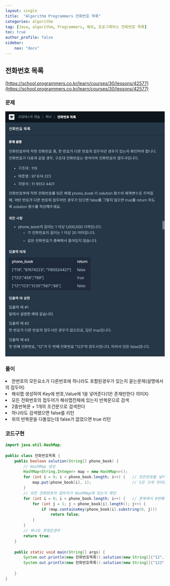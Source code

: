 ```yaml
---
layout: single
title:  "Algorithm Programmers 전화번호 목록"
categories: algorithm
tag: [Java, algorithm, Programmers, 해쉬, 프로그래머스 전화번호 목록]
toc: true
author_profile: false
sidebar:
    nav: "docs"
---
```

## 전화번호 목록
[https://school.programmers.co.kr/learn/courses/30/lessons/42577](https://school.programmers.co.kr/learn/courses/30/lessons/42577)

### 문제
![전화번호 목록](/assets/img/Programmers42577.jpg)

### 풀이
<li>한번호의 모든요소가 다른번호에 하나라도 포함된경우가 있는지 묻는문제(설명에서의 접두어)</li>
<li>해쉬맵 생성하여 Key에 번호,Value에 1을 넣어준다(1은 존재만한다 의미X)</li>
<li>모든 전화번호의 접두어가 해쉬맵전체에 있는지 반복문으로 검색</li>
<li>2중반복문 + 1개의 조건문으로 검색한다</li>
<li>하나라도 검색됐으면 false를 리턴</li>
<li>위의 반복문을 다돌았는데 false가 없었으면 true 리턴</li>

### 코드구현
```java
import java.util.HashMap;

public class 전화번호목록 {
    public boolean solution(String[] phone_book) {
        // HashMap 생성
        HashMap<String,Integer> map = new HashMap<>();
        for (int i = 0; i < phone_book.length; i++) {   // 모든번호를 넣어야해서 0 ~ length 만큼
            map.put(phone_book[i], 1);                  // 1은 크게 의미없음 존재한다.
        }
        // 모든 전화번호의 접두어가 HashMap에 있는지 확인
        for (int i = 0; i < phone_book.length; i++) {   // 폰북에서 0번째 요소를 고르기
            for (int j = 1; j < phone_book[i].length(); j++) {
                if (map.containsKey(phone_book[i].substring(0, j)))
                    return false;
            }
        }
        // 하나도 못찾은경우
        return true;
    }

    public static void main(String[] args) {
        System.out.println(new 전화번호목록().solution(new String[]{"12","123","1235","567","88"}));  // false
        System.out.println(new 전화번호목록().solution(new String[]{"123","456","789"}));             // true

    }
}
```
